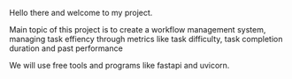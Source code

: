 Hello there and welcome to my project. 

Main topic of this project is to create a workflow management system, managing task effiency through metrics like task difficulty, task completion duration and past performance

We will use free tools and programs like fastapi and uvicorn.
